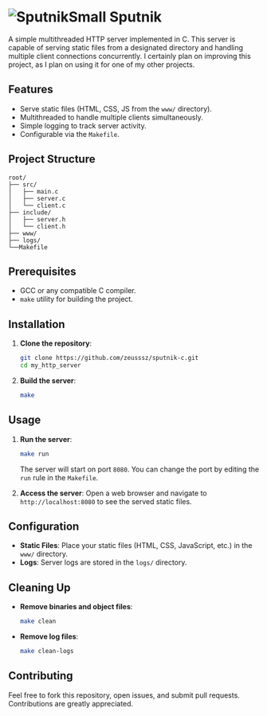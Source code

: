 # ![SputnikSmall](https://github.com/user-attachments/assets/32b78cb6-433c-4a0f-8c1f-520a1cf688fe) Sputnik

A simple multithreaded HTTP server implemented in C. This server is capable of serving static files from a designated directory and handling multiple client connections concurrently. 
I certainly plan on improving this project, as I plan on using it for one of my other projects.

## Features

- Serve static files (HTML, CSS, JS from the `www/` directory).
- Multithreaded to handle multiple clients simultaneously.
- Simple logging to track server activity.
- Configurable via the `Makefile`.

## Project Structure

```
root/
├── src/
│   ├── main.c
│   ├── server.c
│   └── client.c
├── include/
│   ├── server.h
│   └── client.h
├── www/
├── logs/
└──Makefile
```

## Prerequisites

- GCC or any compatible C compiler.
- `make` utility for building the project.

## Installation

1. **Clone the repository**:
   ```bash
   git clone https://github.com/zeusssz/sputnik-c.git
   cd my_http_server
   ```

2. **Build the server**:
   ```bash
   make
   ```

## Usage

1. **Run the server**:
   ```bash
   make run
   ```

   The server will start on port `8080`. You can change the port by editing the `run` rule in the `Makefile`.

2. **Access the server**:
   Open a web browser and navigate to `http://localhost:8080` to see the served static files.

## Configuration

- **Static Files**: Place your static files (HTML, CSS, JavaScript, etc.) in the `www/` directory.
- **Logs**: Server logs are stored in the `logs/` directory.

## Cleaning Up

- **Remove binaries and object files**:
  ```bash
  make clean
  ```

- **Remove log files**:
  ```bash
  make clean-logs
  ```

## Contributing

Feel free to fork this repository, open issues, and submit pull requests. Contributions are greatly appreciated.
